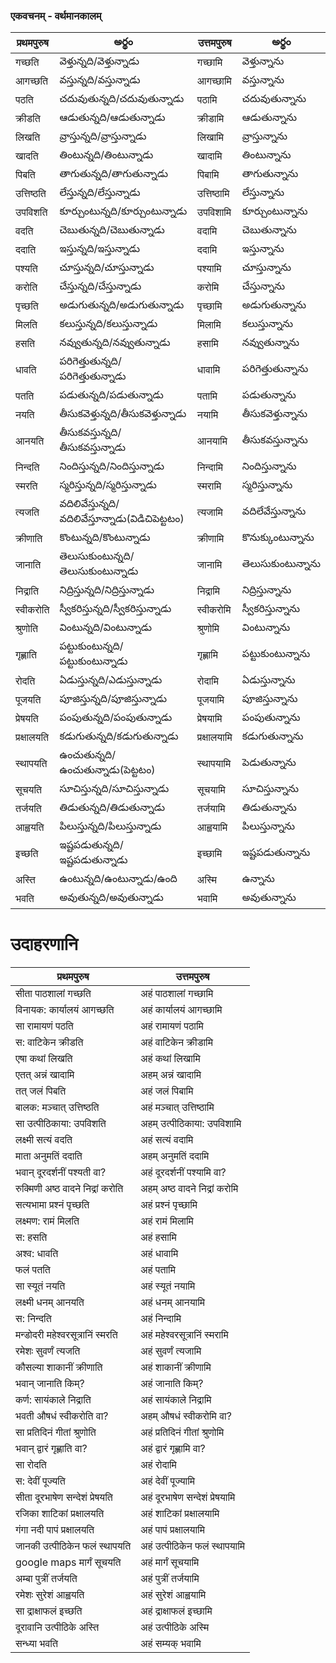 
 ### एकवचनम् - वर्थमानकालम्
 प्रथमपुरुष | అర్థం | उत्तमपुरुष  | అర్థం |
------------- | ------------- | ------------- | --------- |
गच्छति | వెళ్తున్నది/వెళ్తున్నాడు | गच्छामि | వెళ్తున్నాను |
आगच्छति | వస్తున్నది/వస్తున్నాడు | आगच्छामि | వస్తున్నాను |
पठति | చదువుతున్నది/చదువుతున్నాడు | पठामि | చదువుతున్నాను |
क्रीडति | ఆడుతున్నది/ఆడుతున్నాడు | क्रीडामि | ఆడుతున్నాను |
लिखति | వ్రాస్తున్నది/వ్రాస్తున్నాడు | लिखामि | వ్రాస్తున్నాను |
खादति | తింటున్నది/తింటున్నాడు | खादामि | తింటున్నాను |
पिबति | తాగుతున్నది/తాగుతున్నాడు | पिबामि | తాగుతున్నాను |
उत्तिष्ठति | లేస్తున్నది/లేస్తున్నాడు | उत्तिष्ठामि | లేస్తున్నాను |
उपविशति | కూర్చుంటున్నది/కూర్చుంటున్నాడు | उपविशामि | కూర్చుంటున్నాను |
वदति  | చెబుతున్నది/చెబుతున్నాడు | वदामि | చెబుతున్నాను |
ददाति | ఇస్తున్నది/ఇస్తున్నాడు | ददामि | ఇస్తున్నాను |
पश्यति | చూస్తున్నది/చూస్తున్నాడు | पश्यामि | చూస్తున్నాను |
करोति | చేస్తున్నది/చేస్తున్నాడు | करोमि | చేస్తున్నాను |
पृच्छति | అడుగుతున్నది/అడుగుతున్నాడు | पृच्छामि | అడుగుతున్నాను |
मिलति | కలుస్తున్నది/కలుస్తున్నాడు | मिलामि | కలుస్తున్నాను |
हसति | నవ్వుతున్నది/నవ్వుతున్నాడు | हसामि | నవ్వుతున్నాను |
धावति | పరిగెత్తుతున్నది/పరిగెత్తుతున్నాడు | धावामि | పరిగెత్తుతున్నాను |
पतति | పడుతున్నది/పడుతున్నాడు| पतामि | పడుతున్నాను |
नयति | తీసుకవెళ్తున్నది/తీసుకవెళ్తున్నాడు | नयामि | తీసుకవెళ్తున్నాను |
आनयति | తీసుకవస్తున్నది/తీసుకవస్తున్నాడు | आनयामि | తీసుకవస్తున్నాను |
निन्दति | నిందిస్తున్నది/నిందిస్తున్నాడు | निन्दामि | నిందిస్తున్నాను |
स्मरति |  స్మరిస్తున్నది/స్మరిస్తున్నాడు | स्मरामि | స్మరిస్తున్నాను |
त्यजति |  వదిలివేస్తున్నది/వదిలివేస్తూన్నాడు(విడిచిపెట్టటం) | त्यजामि | వదిలేవేస్తున్నాను |
क्रीणाति |  కొంటున్నది/కొంటున్నాడు | क्रीणामि | కొనుక్కుంటున్నాను |
जानाति | తెలుసుకుంటున్నది/తెలుసుకుంటున్నాడు | जानामि | తెలుసుకుంటున్నాను |
निद्राति | నిద్రిస్తున్నది/నిద్రిస్తున్నాడు | निद्रामि | నిద్రిస్తున్నాను |
स्वीकरोति |  స్వీకరిస్తున్నది/స్వీకరిస్తున్నాడు | स्वीकरोमि | స్వీకరిస్తున్నాను |
श्रुणोति |  వింటున్నది/వింటున్నాడు | श्रुणोमि | వింటున్నాను |
गृह्णाति | పట్టుకుంటున్నది/పట్టుకుంటున్నాడు | गृह्णामि | పట్టుకుంటున్నాను |
रोदति | ఏడుస్తున్నది/ఎడుస్తున్నాడు | रोदामि | ఏడుస్తున్నాను |
पूजयति | పూజిస్తున్నది/పూజిస్తున్నాడు | पूजयामि | పూజిస్తున్నాను |
प्रेषयति |  పంపుతున్నది/పంపుతున్నాడు | प्रेषयामि | పంపుతున్నాను |
प्रक्षालयति | కడుగుతున్నది/కడుగుతున్నాడు | प्रक्षालयामि | కడుగుతున్నాను |
स्थापयति | ఉంచుతున్నది/ఉంచుతున్నాడు(పెట్టటం) | स्थापयामि | పెడుతున్నాను |
सूचयति | సూచిస్తున్నది/సూచిస్తున్నాడు | सूचयामि | సూచిస్తున్నాను |
तर्जयति  | తిడుతున్నది/తిడుతున్నాడు | तर्जयामि | తిడుతున్నాను |
आह्वयति | పిలుస్తున్నది/పిలుస్తున్నాడు | आह्वयामि | పిలుస్తున్నాను |
इच्छति |  ఇష్టపడుతున్నది/ఇష్టపడుతున్నాడు | इच्छामि | ఇష్టపడుతున్నాను |
अस्ति | ఉంటున్నది/ఉంటున్నాడు/ఉంది | अस्मि | ఉన్నాను |
भवति | అవుతున్నది/అవుతున్నాడు | भवामि | అవుతున్నాను |


# उदाहरणानि

प्रथमपुरुष | उत्तमपुरुष |
--------|---------|
सीता पाठशालां गच्छति  | अहं पाठशालां गच्छामि |
विनायक: कार्यालयं आगच्छति | अहं कार्यालयं आगच्छामि |
सा रामायणं पठति | अहं रामायणं पठामि |
स: वाटिकेन क्रीडति | अहं वाटिकेन क्रीडामि |
एषा कथां लिखति | अहं कथां लिखामि |
एतत् अन्नं खादामि | अहम् अन्नं खादामि |
तत् जलं पिबति | अहं जलं पिबामि |
बालक: मञ्चात् उत्तिष्ठति | अहं मञ्चात् उत्तिष्ठामि |
सा उत्पीठिकाया: उपविशति | अहम् उत्पीठिकाया: उपविशामि |
लक्ष्मी सत्यं वदति | अहं सत्यं वदामि |
माता अनुमतिं ददाति | अहम् अनुमतिं ददामि |
भवान् दूरदर्शनीं पश्यती वा? | अहं दूरदर्शनीं पश्यामि वा? |
रुक्मिणी अष्ठ वादने निद्रां करोति | अहम् अष्ठ वादने निद्रां करोमि |
सत्यभामा प्रश्नं पृच्छति | अहं प्रश्नं पृच्छामि |
लक्ष्मण: रामं मिलति | अहं रामं मिलामि |
स: हसति | अहं हसामि |
अश्व: धावति | अहं धावामि |
फलं पतति | अहं पतामि |
सा स्यूतं नयति | अहं स्यूतं नयामि |
लक्ष्मी धनम् आनयति | अहं धनम् आनयामि |
स: निन्दति | अहं निन्दामि |
मन्डोदरी महेश्वरसूत्रानिं स्मरति | अहं महेश्वरसूत्रानिं स्मरामि |
रमेशः सुवर्णं त्यजति | अहं सुवर्णं त्यजामि |
कौसल्या शाकानीं क्रीणाति | अहं शाकानीं क्रीणामि |
भवान् जानाति किम्? | अहं जानाति किम्? |
कर्ण: सायंकाले निद्राति | अहं सायंकाले निद्रामि |
भवती औषधं स्वीकरोति वा? | अहम् औषधं स्वीकरोमि वा? |
सा प्रतिदिनं गीतां श्रुणोति | अहं प्रतिदिनं गीतां श्रुणोमि |
भवान् द्वारं गृह्णाति वा? | अहं द्वारं गृह्णामि वा? |
सा रोदति | अहं रोदामि |
स: देवीं पूज्यति | अहं देवीं पूज्यामि |
सीता दूरभाषेण सन्देशं प्रेषयति | अहं दूरभाषेण सन्देशं  प्रेषयामि 
रजिका शाटिकां प्रक्षालयति | अहं शाटिकां प्रक्षालयामि |
गंगा नदी पापं प्रक्षालयति | अहं पापं प्रक्षालयामि |
जानकी उत्पीठिकेन फलं स्थापयति | अहं उत्पीठिकेन फलं स्थापयामि |
google maps मार्गं सूचयति | अहं मार्गं सूचयामि |
अम्बा पुत्रीं तर्जयति | अहं पुत्रीं तर्जयामि |
रमेशः सुरेशं आह्वयति | अहं सुरेशं आह्वयामि |
सा द्राक्षाफलं इच्छति | अहं द्राक्षाफलं इच्छामि |
दूरावानि उत्पीठिके अस्ति | अहं उत्पीठिके अस्मि |
सन्ध्या भवति | अहं सम्यक् भवामि |


